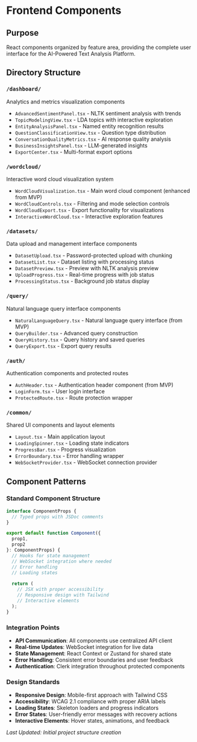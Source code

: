 # Frontend Components

## Purpose
React components organized by feature area, providing the complete user interface for the AI-Powered Text Analysis Platform.

## Directory Structure

### `/dashboard/`
Analytics and metrics visualization components
- `AdvancedSentimentPanel.tsx` - NLTK sentiment analysis with trends
- `TopicModelingView.tsx` - LDA topics with interactive exploration
- `EntityAnalysisPanel.tsx` - Named entity recognition results
- `QuestionClassificationView.tsx` - Question type distribution
- `ConversationQualityMetrics.tsx` - AI response quality analysis
- `BusinessInsightsPanel.tsx` - LLM-generated insights
- `ExportCenter.tsx` - Multi-format export options

### `/wordcloud/`
Interactive word cloud visualization system
- `WordCloudVisualization.tsx` - Main word cloud component (enhanced from MVP)
- `WordCloudControls.tsx` - Filtering and mode selection controls
- `WordCloudExport.tsx` - Export functionality for visualizations
- `InteractiveWordCloud.tsx` - Interactive exploration features

### `/datasets/`
Data upload and management interface components
- `DatasetUpload.tsx` - Password-protected upload with chunking
- `DatasetList.tsx` - Dataset listing with processing status
- `DatasetPreview.tsx` - Preview with NLTK analysis preview
- `UploadProgress.tsx` - Real-time progress with job status
- `ProcessingStatus.tsx` - Background job status display

### `/query/`
Natural language query interface components
- `NaturalLanguageQuery.tsx` - Natural language query interface (from MVP)
- `QueryBuilder.tsx` - Advanced query construction
- `QueryHistory.tsx` - Query history and saved queries
- `QueryExport.tsx` - Export query results

### `/auth/`
Authentication components and protected routes
- `AuthHeader.tsx` - Authentication header component (from MVP)
- `LoginForm.tsx` - User login interface
- `ProtectedRoute.tsx` - Route protection wrapper

### `/common/`
Shared UI components and layout elements
- `Layout.tsx` - Main application layout
- `LoadingSpinner.tsx` - Loading state indicators
- `ProgressBar.tsx` - Progress visualization
- `ErrorBoundary.tsx` - Error handling wrapper
- `WebSocketProvider.tsx` - WebSocket connection provider

## Component Patterns

### Standard Component Structure
```typescript
interface ComponentProps {
  // Typed props with JSDoc comments
}

export default function Component({ 
  prop1, 
  prop2 
}: ComponentProps) {
  // Hooks for state management
  // WebSocket integration where needed
  // Error handling
  // Loading states
  
  return (
    // JSX with proper accessibility
    // Responsive design with Tailwind
    // Interactive elements
  );
}
```

### Integration Points
- **API Communication**: All components use centralized API client
- **Real-time Updates**: WebSocket integration for live data
- **State Management**: React Context or Zustand for shared state
- **Error Handling**: Consistent error boundaries and user feedback
- **Authentication**: Clerk integration throughout protected components

### Design Standards
- **Responsive Design**: Mobile-first approach with Tailwind CSS
- **Accessibility**: WCAG 2.1 compliance with proper ARIA labels
- **Loading States**: Skeleton loaders and progress indicators
- **Error States**: User-friendly error messages with recovery actions
- **Interactive Elements**: Hover states, animations, and feedback

*Last Updated: Initial project structure creation*
